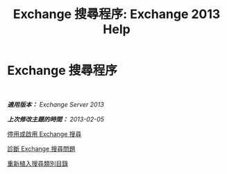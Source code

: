 ﻿---
title: 'Exchange 搜尋程序: Exchange 2013 Help'
TOCTitle: Exchange 搜尋程序
ms:assetid: 5b5ff467-d1f9-4ad1-9778-8ad4e0545040
ms:mtpsurl: https://technet.microsoft.com/zh-tw/library/Aa998289(v=EXCHG.150)
ms:contentKeyID: 52062544
ms.date: 05/21/2018
mtps_version: v=EXCHG.150
ms.translationtype: MT
---

# Exchange 搜尋程序

 

_**適用版本：** Exchange Server 2013_

_**上次修改主題的時間：** 2013-02-05_

[停用或啟用 Exchange 搜尋](disable-or-enable-exchange-search-exchange-2013-help.md)

[診斷 Exchange 搜尋問題](diagnose-exchange-search-issues-exchange-2013-help.md)

[重新植入搜尋類別目錄](reseed-the-search-catalog-exchange-2013-help.md)


